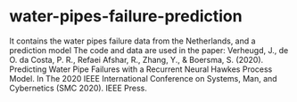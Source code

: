 # water-pipes-failure-prediction
It contains the water pipes failure data from the Netherlands, and a prediction model
The code and data are used in the paper:
Verheugd, J., de O. da Costa, P. R., Refaei Afshar, R., Zhang, Y., & Boersma, S. (2020). Predicting Water Pipe Failures with a Recurrent Neural Hawkes Process Model. In The 2020 IEEE International Conference on Systems, Man, and Cybernetics (SMC 2020). IEEE Press.
